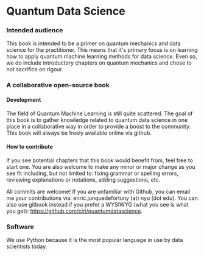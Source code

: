 # Quantum Data Science

### **Intended audience**

This book is intended to be a primer on quantum mechanics and data science for the practitioner. This means that it's primary focus is on learning how to apply quantum machine learning methods for data science. Even so, we do include introductory chapters on quantum mechanics and chose to not sacrifice on rigour.

### **A collaborative open-source book**

#### Development

The field of Quantum Machine Learning is still quite scattered. The goal of this book is to gather knowledge related to quantum data science in one place in a  collaborative way in order to provide a boost to the community. This book will always be freely available online via github.

#### How to contribute

If you see potential chapters that this book would benefit from, feel free to start one. You are also welcome to make any minor or major change as you see fit including, but not limited to: fixing grammar or spelling errors, reviewing explanations or notations, adding suggestions, etc.

All commits are welcome! If you are unfamiliar with Github, you can email me your contributions via: enric.junquedefortuny \(at\) nyu \(dot edu\). You can also use gitbook instead if you prefer a WYSIWYG \(what you see is what you get\): https://github.com/ciri/quantumdatascience.

### **Software**

We use Python because it is the most popular language in use by data scientists today.

